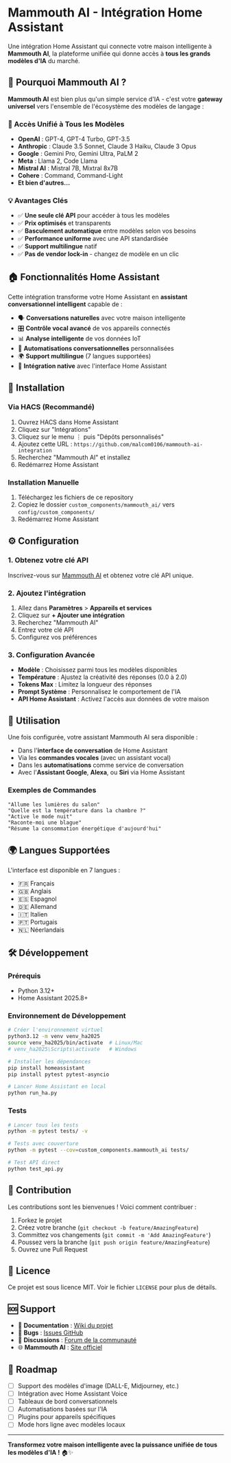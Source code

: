 # Mammouth AI - Intégration Home Assistant

Une intégration Home Assistant qui connecte votre maison intelligente à **Mammouth AI**, la plateforme unifiée qui donne accès à **tous les grands modèles d'IA** du marché.

## 🌟 Pourquoi Mammouth AI ?

**Mammouth AI** est bien plus qu'un simple service d'IA - c'est votre **gateway universel** vers l'ensemble de l'écosystème des modèles de langage :

### 🎯 Accès Unifié à Tous les Modèles
- **OpenAI** : GPT-4, GPT-4 Turbo, GPT-3.5
- **Anthropic** : Claude 3.5 Sonnet, Claude 3 Haiku, Claude 3 Opus  
- **Google** : Gemini Pro, Gemini Ultra, PaLM 2
- **Meta** : Llama 2, Code Llama
- **Mistral AI** : Mistral 7B, Mixtral 8x7B
- **Cohere** : Command, Command-Light
- **Et bien d'autres...**

### 💡 Avantages Clés
- ✅ **Une seule clé API** pour accéder à tous les modèles
- ✅ **Prix optimisés** et transparents
- ✅ **Basculement automatique** entre modèles selon vos besoins
- ✅ **Performance uniforme** avec une API standardisée
- ✅ **Support multilingue** natif
- ✅ **Pas de vendor lock-in** - changez de modèle en un clic

## 🏠 Fonctionnalités Home Assistant

Cette intégration transforme votre Home Assistant en **assistant conversationnel intelligent** capable de :

- 🗣️ **Conversations naturelles** avec votre maison intelligente
- 🎛️ **Contrôle vocal avancé** de vos appareils connectés  
- 📊 **Analyse intelligente** de vos données IoT
- 🤖 **Automatisations conversationnelles** personnalisées
- 🌍 **Support multilingue** (7 langues supportées)
- 📱 **Intégration native** avec l'interface Home Assistant

## 🚀 Installation

### Via HACS (Recommandé)
1. Ouvrez HACS dans Home Assistant
2. Cliquez sur "Intégrations"
3. Cliquez sur le menu ⋮ puis "Dépôts personnalisés"
4. Ajoutez cette URL : `https://github.com/malcom0106/mammouth-ai-integration`
5. Recherchez "Mammouth AI" et installez
6. Redémarrez Home Assistant

### Installation Manuelle
1. Téléchargez les fichiers de ce repository
2. Copiez le dossier `custom_components/mammouth_ai/` vers `config/custom_components/`
3. Redémarrez Home Assistant

## ⚙️ Configuration

### 1. Obtenez votre clé API
Inscrivez-vous sur [Mammouth AI](https://mammouth.ai) et obtenez votre clé API unique.

### 2. Ajoutez l'intégration
1. Allez dans **Paramètres** > **Appareils et services**
2. Cliquez sur **+ Ajouter une intégration**
3. Recherchez "Mammouth AI"
4. Entrez votre clé API
5. Configurez vos préférences

### 3. Configuration Avancée
- **Modèle** : Choisissez parmi tous les modèles disponibles
- **Température** : Ajustez la créativité des réponses (0.0 à 2.0)
- **Tokens Max** : Limitez la longueur des réponses
- **Prompt Système** : Personnalisez le comportement de l'IA
- **API Home Assistant** : Activez l'accès aux données de votre maison

## 💬 Utilisation

Une fois configurée, votre assistant Mammouth AI sera disponible :

- Dans l'**interface de conversation** de Home Assistant
- Via les **commandes vocales** (avec un assistant vocal)
- Dans les **automatisations** comme service de conversation
- Avec l'**Assistant Google**, **Alexa**, ou **Siri** via Home Assistant

### Exemples de Commandes
```
"Allume les lumières du salon"
"Quelle est la température dans la chambre ?"
"Active le mode nuit"
"Raconte-moi une blague"
"Résume la consommation énergétique d'aujourd'hui"
```

## 🌍 Langues Supportées

L'interface est disponible en 7 langues :
- 🇫🇷 Français
- 🇬🇧 Anglais  
- 🇪🇸 Espagnol
- 🇩🇪 Allemand
- 🇮🇹 Italien
- 🇵🇹 Portugais
- 🇳🇱 Néerlandais

## 🛠️ Développement

### Prérequis
- Python 3.12+
- Home Assistant 2025.8+

### Environnement de Développement
```bash
# Créer l'environnement virtuel
python3.12 -m venv venv_ha2025
source venv_ha2025/bin/activate  # Linux/Mac
# venv_ha2025\Scripts\activate   # Windows

# Installer les dépendances
pip install homeassistant
pip install pytest pytest-asyncio

# Lancer Home Assistant en local
python run_ha.py
```

### Tests
```bash
# Lancer tous les tests
python -m pytest tests/ -v

# Tests avec couverture
python -m pytest --cov=custom_components.mammouth_ai tests/

# Test API direct
python test_api.py
```

## 🤝 Contribution

Les contributions sont les bienvenues ! Voici comment contribuer :

1. Forkez le projet
2. Créez votre branche (`git checkout -b feature/AmazingFeature`)
3. Committez vos changements (`git commit -m 'Add AmazingFeature'`)
4. Poussez vers la branche (`git push origin feature/AmazingFeature`)
5. Ouvrez une Pull Request

## 📝 Licence

Ce projet est sous licence MIT. Voir le fichier `LICENSE` pour plus de détails.

## 🆘 Support

- 📖 **Documentation** : [Wiki du projet](https://github.com/votre_username/mammouth-ai-integration/wiki)
- 🐛 **Bugs** : [Issues GitHub](https://github.com/votre_username/mammouth-ai-integration/issues)
- 💬 **Discussions** : [Forum de la communauté](https://github.com/votre_username/mammouth-ai-integration/discussions)
- 🌐 **Mammouth AI** : [Site officiel](https://mammouth.ai)

## 🎯 Roadmap

- [ ] Support des modèles d'image (DALL-E, Midjourney, etc.)
- [ ] Intégration avec Home Assistant Voice
- [ ] Tableaux de bord conversationnels
- [ ] Automatisations basées sur l'IA
- [ ] Plugins pour appareils spécifiques
- [ ] Mode hors ligne avec modèles locaux

---

**Transformez votre maison intelligente avec la puissance unifiée de tous les modèles d'IA !** 🏠✨